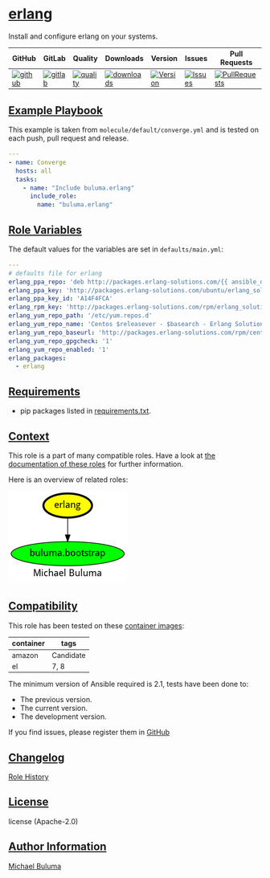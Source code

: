 # [erlang](#erlang)

Install and configure erlang on your systems.

|GitHub|GitLab|Quality|Downloads|Version|Issues|Pull Requests|
|------|------|-------|---------|-------|------|-------------|
|[![github](https://github.com/buluma/ansible-role-erlang/workflows/Ansible%20Molecule/badge.svg)](https://github.com/buluma/ansible-role-erlang/actions)|[![gitlab](https://gitlab.com/buluma/ansible-role-erlang/badges/master/pipeline.svg)](https://gitlab.com/buluma/ansible-role-erlang)|[![quality](https://img.shields.io/ansible/quality/)](https://galaxy.ansible.com/buluma/erlang)|[![downloads](https://img.shields.io/ansible/role/d/)](https://galaxy.ansible.com/buluma/erlang)|[![Version](https://img.shields.io/github/release/buluma/ansible-role-erlang.svg)](https://github.com/buluma/ansible-role-erlang/releases/)|[![Issues](https://img.shields.io/github/issues/buluma/ansible-role-erlang.svg)](https://github.com/buluma/ansible-role-erlang/issues/)|[![PullRequests](https://img.shields.io/github/issues-pr-closed-raw/buluma/ansible-role-erlang.svg)](https://github.com/buluma/ansible-role-erlang/pulls/)|

## [Example Playbook](#example-playbook)

This example is taken from `molecule/default/converge.yml` and is tested on each push, pull request and release.
```yaml
---
- name: Converge
  hosts: all
  tasks:
    - name: "Include buluma.erlang"
      include_role:
        name: "buluma.erlang"
```


## [Role Variables](#role-variables)

The default values for the variables are set in `defaults/main.yml`:
```yaml
---
# defaults file for erlang
erlang_ppa_repo: 'deb http://packages.erlang-solutions.com/{{ ansible_distribution | lower }} {{ ansible_distribution_release | lower }} contrib'
erlang_ppa_key: 'http://packages.erlang-solutions.com/ubuntu/erlang_solutions.asc'
erlang_ppa_key_id: 'A14F4FCA'
erlang_rpm_key: 'http://packages.erlang-solutions.com/rpm/erlang_solutions.asc'
erlang_yum_repo_path: '/etc/yum.repos.d'
erlang_yum_repo_name: 'Centos $releasever - $basearch - Erlang Solutions'
erlang_yum_repo_baseurl: 'http://packages.erlang-solutions.com/rpm/centos/$releasever/$basearch'
erlang_yum_repo_gpgcheck: '1'
erlang_yum_repo_enabled: '1'
erlang_packages:
  - erlang
```

## [Requirements](#requirements)

- pip packages listed in [requirements.txt](https://github.com/buluma/ansible-role-erlang/blob/main/requirements.txt).


## [Context](#context)

This role is a part of many compatible roles. Have a look at [the documentation of these roles](https://buluma.github.io/) for further information.

Here is an overview of related roles:

![dependencies](https://raw.githubusercontent.com/buluma/ansible-role-erlang/png/requirements.png "Dependencies")

## [Compatibility](#compatibility)

This role has been tested on these [container images](https://hub.docker.com/u/buluma):

|container|tags|
|---------|----|
|amazon|Candidate|
|el|7, 8|

The minimum version of Ansible required is 2.1, tests have been done to:

- The previous version.
- The current version.
- The development version.



If you find issues, please register them in [GitHub](https://github.com/buluma/ansible-role-erlang/issues)

## [Changelog](#changelog)

[Role History](https://github.com/buluma/ansible-role-erlang/blob/master/CHANGELOG.md)

## [License](#license)

license (Apache-2.0)

## [Author Information](#author-information)

[Michael Buluma](https://buluma.github.io/)
